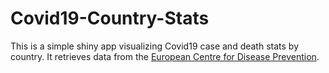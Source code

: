 # Covid19-Country-Stats
This is a simple shiny app visualizing Covid19 case and death stats by country.
It retrieves data from the [European Centre for Disease Prevention](https://ecdc.europa.eu/en).


